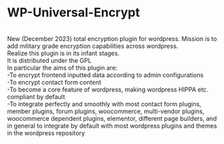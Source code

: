 # WP-Universal-Encrypt
<br>New (December 2023) total encryption plugin for wordpress. Mission is to add military grade encryption capabilities across wordpress. 
<br>Realize this plugin is in its infant stages.
<br>It is distributed under the GPL
<br>In particular the aims of this plugin are:
 <br> -To encrypt frontend inputted data according to admin configurations
<br>  -To encrypt contact form content
 <br> -To become a core feature of wordpress, making wordpress HIPPA etc. compliant by default
<br>  -To integrate perfectly and smoothly with most contact form plugins, member plugins, forum plugins, woocommerce, multi-vendor plugins, woocommerce dependent plugins, elementor, different page builders, and in general to integrate by default with most wordpress plugins and themes in the wordpress repository
  
